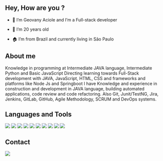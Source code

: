 ## Hey, How are you ?


- 👋 I’m Geovany Aciole and I’m a Full-stack developer

- 🌱 I’m 20 years old

- 🏠 I’m from Brazil and currently living in São Paulo


## About me


Knowledge in programming at Intermediate JAVA language, Intermediate Python and Basic JavaScript
Directing learning towards Full-Stack development with JAVA, JavaScript, HTML, CSS and frameworks and platforms like Node Js and Springboot
I have Knowledge and experience in construction and development in JAVA language, building automated applications, code review and code refactoring.
Also Git, Junit/TestNG, Jira, Jenkins, GitLab, GitHub, Agile Methodology, SCRUM and DevOps systems.





## Languages and Tools

<p align="left">
  <a href="#" alt="Java">
  <img src="https://img.shields.io/badge/Java-ED8B00?style=for-the-badge&logo=java&logoColor=white" /></a>
  
  <a href="#" alt="Python">
  <img src="https://img.shields.io/badge/Python-3776AB?style=for-the-badge&logo=python&logoColor=white" /></a>
  
  <a href="#" alt="JavaScript">
  <img src="https://img.shields.io/badge/JavaScript-323330?style=for-the-badge&logo=javascript&logoColor=F7DF1E" /></a>
  
  <a href="#" alt="Node.Js">
  <img src="https://img.shields.io/badge/Node.js-339933?style=for-the-badge&logo=nodedotjs&logoColor=white" /></a>
  
  <a href="#" alt="HTML5">
  <img src="https://img.shields.io/badge/HTML5-E34F26?style=for-the-badge&logo=html5&logoColor=white" /></a>
  
  <a href="#" alt="CSS3">
  <img src="https://img.shields.io/badge/CSS3-1572B6?style=for-the-badge&logo=css3&logoColor=white" /></a>
  
  <a href="#" alt="Springboot">
  <img src="https://img.shields.io/badge/Spring_Boot-F2F4F9?style=for-the-badge&logo=spring-boot" /></a>

  <a href="#" alt="NPM">
  <img src="https://img.shields.io/badge/npm-CB3837?style=for-the-badge&logo=npm&logoColor=white" /></a>
  
  <a href="#" alt="Prisma">
  <img src="https://img.shields.io/badge/prisma-1B222D?style=for-the-badge&logo=prisma&logoColor=white" /></a>
  
  <a href="#" alt="Postman">
  <img src="https://img.shields.io/badge/Postman-FF6C37?style=for-the-badge&logo=Postman&logoColor=white" /></a>
 
</p>

## Contact

<a href="#" alt="Linkedin">
  <img src="https://img.shields.io/badge/-Linkedin-0e76a8?style=flat-square&logo=Linkedin&logoColor=white&link=https://www.linkedin.com/in/geovany-aciole-125231188/" /></a>
